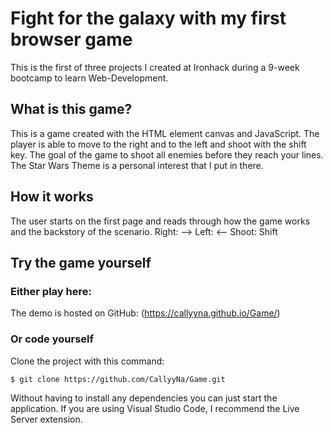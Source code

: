 # Fight for the galaxy with my first browser game
This is the first of three projects I created at Ironhack during a 9-week bootcamp to learn Web-Development. 

## What is this game?
This is a game created with the HTML element canvas and JavaScript.
The player is able to move to the right and to the left and shoot with the shift key. The goal of the game to shoot all enemies before they reach your lines.
The Star Wars Theme is a personal interest that I put in there. 

## How it works
The user starts on the first page and reads through how the game works and the backstory of the scenario. 
Right: -->
Left: <--
Shoot: Shift

## Try the game yourself

### Either play here: 
The demo is hosted on GitHub: (https://callyyna.github.io/Game/)

### Or code yourself
Clone the project with this command:

```
$ git clone https://github.com/CallyyNa/Game.git
```

Without having to install any dependencies you can just start the application. If you are using Visual Studio Code, I recommend the Live Server extension.


